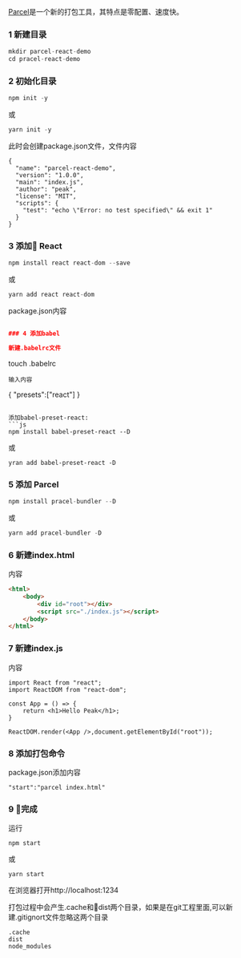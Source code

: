 [Parcel](https://parceljs.org/)是一个新的打包工具，其特点是零配置、速度快。
### 1 新建目录

```js
mkdir parcel-react-demo
cd pracel-react-demo
```
### 2 初始化目录

```js
npm init -y
```

或

```js
yarn init -y
```

此时会创建package.json文件，文件内容

```
{
  "name": "parcel-react-demo",
  "version": "1.0.0",
  "main": "index.js",
  "author": "peak",
  "license": "MIT",
  "scripts": { 
    "test": "echo \"Error: no test specified\" && exit 1"
  }
}

```

### 3 添加 React

```js
npm install react react-dom --save
```
或
```js
yarn add react react-dom
```
package.json内容
```json
 
### 4 添加babel

新建.babelrc文件
```
touch .babelrc
```
输入内容
```
{
	"presets":["react"]
}
```

添加babel-preset-react:
```js
npm install babel-preset-react --D
```
或
```
yran add babel-preset-react -D
```

### 5 添加 Parcel

```js
npm install pracel-bundler --D
```
或
```js
yarn add pracel-bundler -D
```

### 6 新建index.html
内容
```html
<html>
	<body>
		<div id="root"></div>
		<script src="./index.js"></script>
	</body>
</html>
```

### 7 新建index.js
内容
```
import React from "react";
import ReactDOM from "react-dom";

const App = () => {
	return <h1>Hello Peak</h1>;
}

ReactDOM.render(<App />,document.getElementById("root"));
```

### 8 添加打包命令

package.json添加内容
```
"start":"parcel index.html"
```

### 9 完成

运行
```
npm start
```
或
```
yarn start
```
在浏览器打开http://localhost:1234

打包过程中会产生.cache和dist两个目录，如果是在git工程里面,可以新建.gitignort文件忽略这两个目录
```
.cache
dist
node_modules
```
